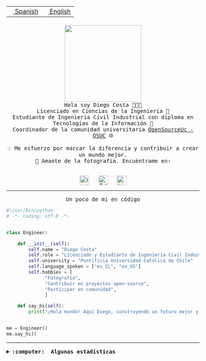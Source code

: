 <table border="0"  align="right">
 <tr><td><a href="README.md"><img src="https://upload.wikimedia.org/wikipedia/commons/thumb/8/89/Bandera_de_Espa%C3%B1a.svg/1200px-Bandera_de_Espa%C3%B1a.svg.png" height="10"> Spanish</a></td>
 <td><a href="README.en.md"><img src="https://upload.wikimedia.org/wikipedia/commons/a/a4/Flag_of_the_United_States.svg" height="10"> English</a></td></tr>
</table><br><br><br>

<p align="center">
  <img src="https://github.com/diegocostares/diegocostares/blob/main/Images/aaa2.gif?raw=true" height="200px" weight="200px">
  <br><samp>
    Hola soy Diego Costa 👨🏻‍💻<br>
    Licenciado en Ciencias de la Ingeniería 🤖<br>
    Estudiante de Ingeniería Civil Industrial con diploma en Tecnologías de la Información 🧠<br>
    Coordinador de la comunidad universitaria <a href="https://github.com/open-source-uc">OpenSourceUc - OSUC</a> 🌐<br>
  <br>
    💡 Me esfuerzo por marcar la diferencia y contribuir a crear un mundo mejor.<br>
    📸 Amante de la fotografía. Encuéntrame en: <br>
  <br></samp>
</p>

<p align="center">
   <a href="https://instagram.com/diegocosta_no" target="blank">
      <img align="center" src="https://cdn.jsdelivr.net/npm/simple-icons@3.0.1/icons/instagram.svg" alt="instagram" height="25px" width="25px" />
      &#8203;
   </a>
   &nbsp; &nbsp; &nbsp;
   <a href="https://t.me/diegocosta_no" target="blank">
      <img align="center" alt="Telegram" width="25px" src="https://icons-for-free.com/iconfiles/png/512/Telegram-1324888767380505522.png" />
      &#8203;
   </a>
   &nbsp; &nbsp; &nbsp;
   <a href="https://www.linkedin.com/in/diegocostar/" target="blank">
      <img align="center" alt="LinkedIn" width="25px" src="https://img.icons8.com/metro/452/linkedin.png" />
      &#8203;
   </a>
</p>

---

<p align="center"><front size="25"><samp>Un poco de mi en código</samp></front></p>

```python
#!/usr/bin/python
# -*- coding: utf-8 -*-


class Engineer:

    def __init__(self):
        self.name = "Diego Costa"
        self.role = "Licenciado y Estudiante de Ingeniería Civil Industrial"
        self.university = "Pontificia Universidad Católica de Chile"
        self.language_spoken = ["es_CL", "en_US"]
        self.hobbies = [
              "Fotografía",
              "Contribuir en proyectos open-source",
              "Participar en comunidad",
              ]

    def say_hi(self):
        print("¡Hola mundo! Aquí Diego, construyendo un futuro mejor y cambiando el mundo.")


me = Engineer()
me.say_hi()
```

---

<details>
  <summary><b><samp>:computer: &nbsp;Algunas estadísticas</samp></b></summary>
  <br/></p>

<!--START_SECTION:waka-->
![Code Time](http://img.shields.io/badge/Code%20Time-1%2C635%20hrs%2040%20mins-blue)

📅 **Soy más productivo los Miércoles** 

```text
Lunes                    5416 commits        ██░░░░░░░░░░░░░░░░░░░░░░░   08.03 % 
Martes                   2050 commits        █░░░░░░░░░░░░░░░░░░░░░░░░   03.04 % 
Miércoles                20682 commits       ████████░░░░░░░░░░░░░░░░░   30.67 % 
Jueves                   17683 commits       ███████░░░░░░░░░░░░░░░░░░   26.22 % 
Viernes                  18555 commits       ███████░░░░░░░░░░░░░░░░░░   27.51 % 
Sábado                   2534 commits        █░░░░░░░░░░░░░░░░░░░░░░░░   03.76 % 
Domingo                  518 commits         ░░░░░░░░░░░░░░░░░░░░░░░░░   00.77 % 
```


📊 **Esta semana me dediqué a** 

```text
🐱‍💻 Proyectos: 
buk-webapp               3 hrs 32 mins       ██████████████░░░░░░░░░░░   56.01 % 
extension-ollama         1 hr 53 mins        ███████░░░░░░░░░░░░░░░░░░   29.91 % 
Unknown Project          53 mins             ████░░░░░░░░░░░░░░░░░░░░░   14.08 % 
```


 Last Updated on 23/05/2024 20:16:38 UTC
<!--END_SECTION:waka-->

<p align="center"> <img src="https://github-readme-stats.vercel.app/api?username=diegocostares&show_icons=true&theme=ayu-mirage" alt="abhisheknaiidu" /></p>

</details>
